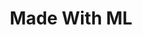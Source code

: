 ---
title: Made With ML
tags: [ Deep Learning,Machine Learing ,MLOps,Design,Develop,Deploy,Iterate]
style: fill
color: danger
description: Learn how to combine machine learning with software engineering to design, develop, deploy and iterate on production ML applications.
external_url: https://madewithml.com/courses/mlops/training/
---